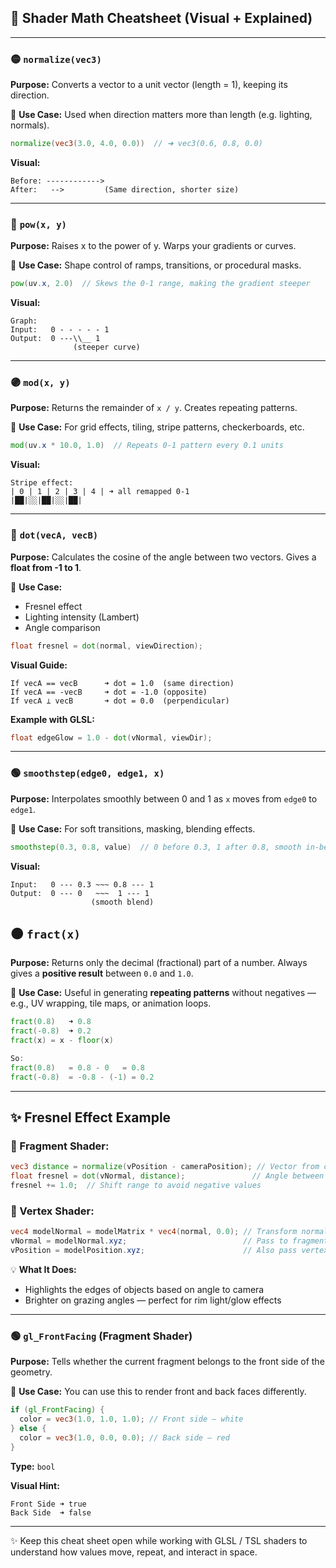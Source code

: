 ## 🎨 Shader Math Cheatsheet (Visual + Explained)

---

### 🟡 `normalize(vec3)`

**Purpose:** Converts a vector to a unit vector (length = 1), keeping its direction.

📌 **Use Case:** Used when direction matters more than length (e.g. lighting, normals).

```glsl
normalize(vec3(3.0, 4.0, 0.0))  // ➜ vec3(0.6, 0.8, 0.0)
```

**Visual:**

```
Before: ------------>
After:   -->         (Same direction, shorter size)
```

---

### 🔵 `pow(x, y)`

**Purpose:** Raises x to the power of y. Warps your gradients or curves.

📌 **Use Case:** Shape control of ramps, transitions, or procedural masks.

```glsl
pow(uv.x, 2.0)  // Skews the 0-1 range, making the gradient steeper
```

**Visual:**

```
Graph:
Input:   0 - - - - - 1
Output:  0 ---\\__ 1
              (steeper curve)
```

---

### 🟣 `mod(x, y)`

**Purpose:** Returns the remainder of `x / y`. Creates repeating patterns.

📌 **Use Case:** For grid effects, tiling, stripe patterns, checkerboards, etc.

```glsl
mod(uv.x * 10.0, 1.0)  // Repeats 0-1 pattern every 0.1 units
```

**Visual:**

```
Stripe effect:
| 0 | 1 | 2 | 3 | 4 | ➜ all remapped 0-1
|██|░░|██|░░|██|
```

---

### 🔴 `dot(vecA, vecB)`

**Purpose:** Calculates the cosine of the angle between two vectors.
Gives a **float from -1 to 1**.

📌 **Use Case:**

* Fresnel effect
* Lighting intensity (Lambert)
* Angle comparison

```glsl
float fresnel = dot(normal, viewDirection);
```

**Visual Guide:**

```
If vecA == vecB      ➜ dot = 1.0  (same direction)
If vecA == -vecB     ➜ dot = -1.0 (opposite)
If vecA ⊥ vecB       ➜ dot = 0.0  (perpendicular)
```

**Example with GLSL:**

```glsl
float edgeGlow = 1.0 - dot(vNormal, viewDir);
```

---

### 🟢 `smoothstep(edge0, edge1, x)`

**Purpose:** Interpolates smoothly between 0 and 1 as `x` moves from `edge0` to `edge1`.

📌 **Use Case:** For soft transitions, masking, blending effects.

```glsl
smoothstep(0.3, 0.8, value)  // 0 before 0.3, 1 after 0.8, smooth in-between
```

**Visual:**

```
Input:   0 --- 0.3 ~~~ 0.8 --- 1
Output:  0 --- 0   ~~~  1 --- 1
                  (smooth blend)
```

## 🟠 `fract(x)`

**Purpose:** Returns only the decimal (fractional) part of a number. Always gives a **positive result** between `0.0` and `1.0`.

📌 **Use Case:** Useful in generating **repeating patterns** without negatives — e.g., UV wrapping, tile maps, or animation loops.

```glsl
fract(0.8)   ➜ 0.8
fract(-0.8)  ➜ 0.2
fract(x) = x - floor(x)

So:
fract(0.8)   = 0.8 - 0   = 0.8
fract(-0.8)  = -0.8 - (-1) = 0.2
```
---

## ✨ Fresnel Effect Example

### 🧪 Fragment Shader:

```glsl
vec3 distance = normalize(vPosition - cameraPosition); // Vector from camera to pixel
float fresnel = dot(vNormal, distance);               // Angle between view & normal
fresnel += 1.0;  // Shift range to avoid negative values
```

### 🧱 Vertex Shader:

```glsl
vec4 modelNormal = modelMatrix * vec4(normal, 0.0); // Transform normal to world space
vNormal = modelNormal.xyz;                          // Pass to fragment
vPosition = modelPosition.xyz;                      // Also pass vertex world position
```

💡 **What It Does:**

* Highlights the edges of objects based on angle to camera
* Brighter on grazing angles — perfect for rim light/glow effects

---

### 🟢 `gl_FrontFacing` (Fragment Shader)

**Purpose:** Tells whether the current fragment belongs to the front side of the geometry.

📌 **Use Case:** You can use this to render front and back faces differently.

```glsl
if (gl_FrontFacing) {
  color = vec3(1.0, 1.0, 1.0); // Front side — white
} else {
  color = vec3(1.0, 0.0, 0.0); // Back side — red
}
```

**Type:** `bool`

**Visual Hint:**

```
Front Side ➜ true
Back Side  ➜ false
```

---

✨ Keep this cheat sheet open while working with GLSL / TSL shaders to understand how values move, repeat, and interact in space.

